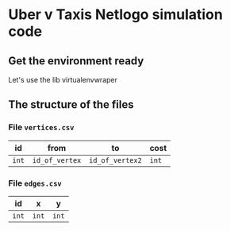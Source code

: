 # Uber v Taxis Netlogo simulation code

## Get the environment ready

Let's use the lib virtualenvwraper

## The structure of the files

### File `vertices.csv`

| id | from | to | cost
| --- | --- | --- | --- |
| `int` | `id_of_vertex` |`id_of_vertex2` | `int` |

### File `edges.csv`

| id | x | y |
| --- | --- | --- |
| `int` | `int` | `int` |
